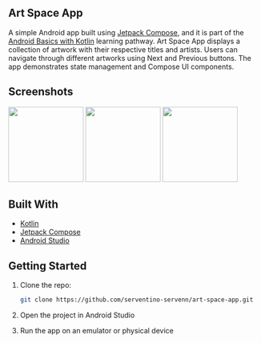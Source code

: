 ## Art Space App 
A simple Android app built using [Jetpack Compose](https://developer.android.com/jetpack/compose), and it is part of the [Android Basics with Kotlin](https://developer.android.com/courses/android-basics-compose/course) learning pathway.
Art Space App  displays a collection of artwork with their respective titles and artists. Users can navigate through different artworks using Next and Previous buttons. The app demonstrates  state management and Compose UI components.


## Screenshots
<p aling ="center">
  <img src="https://github.com/user-attachments/assets/e1688990-c62a-4d97-8d29-9829ad7baf8a"  width="150"/>
  <img src="https://github.com/user-attachments/assets/528151c5-7068-44bd-b3a4-4d773942ed59"  width="150"/>
  <img src="https://github.com/user-attachments/assets/0734ca4f-58c2-444e-a1bd-91d7138349e8"  width="150"/>
</p>


## Built With

- [Kotlin](https://kotlinlang.org/)
- [Jetpack Compose](https://developer.android.com/jetpack/compose)
- [Android Studio](https://developer.android.com/studio)

##  Getting Started

1. Clone the repo:
   ```bash
   git clone https://github.com/serventino-servenn/art-space-app.git

2. Open the project in Android Studio

3. Run the app on an emulator or physical device


  


